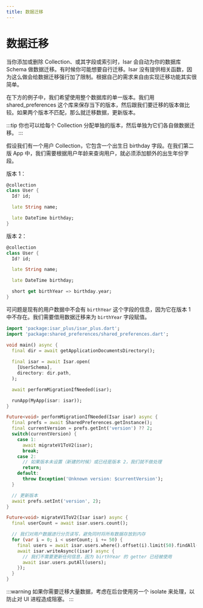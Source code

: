 ```yaml
---
title: 数据迁移
---
```


# 数据迁移

当你添加或删除 Collection、或其字段或索引时，Isar 会自动为你的数据库 Schema 做数据迁移。有时候你可能想要自行迁移。Isar 没有提供相关函数，因为这么做会给数据迁移强行加了限制。根据自己的需求来自由实现迁移功能其实很简单。

在下方的例子中，我们希望使用整个数据库的单一版本。我们用 shared_preferences 这个库来保存当下的版本，然后跟我们要迁移的版本做比较。如果两个版本不匹配，那么就迁移数据，更新版本。

:::tip
你也可以给每个 Collection 分配单独的版本，然后单独为它们各自做数据迁移。
:::

假设我们有一个用户 Collection，它包含一个出生日 birthday 字段。在我们第二版 App 中，我们需要根据用户年龄来查询用户，就必须添加额外的出生年份字段。

版本 1：

```dart
@collection
class User {
  Id? id;

  late String name;

  late DateTime birthday;
}
```

版本 2：

```dart
@collection
class User {
  Id? id;

  late String name;

  late DateTime birthday;

  short get birthYear => birthday.year;
}
```

可问题是现有的用户数据中不会有 `birthYear` 这个字段的信息，因为它在版本 1 中不存在。我们需要借用数据迁移来为 `birthYear` 字段赋值。

```dart
import 'package:isar_plus/isar_plus.dart';
import 'package:shared_preferences/shared_preferences.dart';

void main() async {
  final dir = await getApplicationDocumentsDirectory();
  
  final isar = await Isar.open(
    [UserSchema],
    directory: dir.path,
  );

  await performMigrationIfNeeded(isar);

  runApp(MyApp(isar: isar));
}

Future<void> performMigrationIfNeeded(Isar isar) async {
  final prefs = await SharedPreferences.getInstance();
  final currentVersion = prefs.getInt('version') ?? 2;
  switch(currentVersion) {
    case 1:
      await migrateV1ToV2(isar);
      break;
    case 2:
      // 如果版本未设置（新建的时候）或已经是版本 2，我们就不做处理
      return;
    default:
      throw Exception('Unknown version: $currentVersion');
  }

  // 更新版本
  await prefs.setInt('version', 2);
}

Future<void> migrateV1ToV2(Isar isar) async {
  final userCount = await isar.users.count();

  // 我们对用户数据进行分页读写，避免同时将所有数据存放到内存
  for (var i = 0; i < userCount; i += 50) {
    final users = await isar.users.where().offset(i).limit(50).findAll();
    await isar.writeAsync((isar) async {
      // 我们不需要更新任何信息，因为 birthYear 的 getter 已经被使用
      await isar.users.putAll(users);
    });
  }
}
```

:::warning
如果你需要迁移大量数据，考虑在后台使用另一个 isolate 来处理，以防止对 UI 进程造成阻塞。
:::
